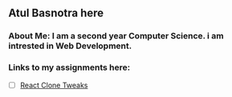 ## Atul Basnotra here 

### About Me: I am a second year Computer Science. i am intrested in Web Development.

### Links to my assignments here:

<!--
Building To Do lists in GitHub Markdown
- [ ] This task is not completed
- [ ] This task is completed
-->

<!-- Add Your assignments as a To Do List -->

<!-- - [ ] [Name of the file](Link to view the code) -->
- [ ] [React Clone Tweaks](#)
